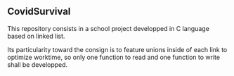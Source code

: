 CovidSurvival
-
This repository consists in a school project developped in C language based on linked list.

Its particularity toward the consign is to feature unions inside of each link to optimize worktime, so only one function to read and one function to write shall be developped.
